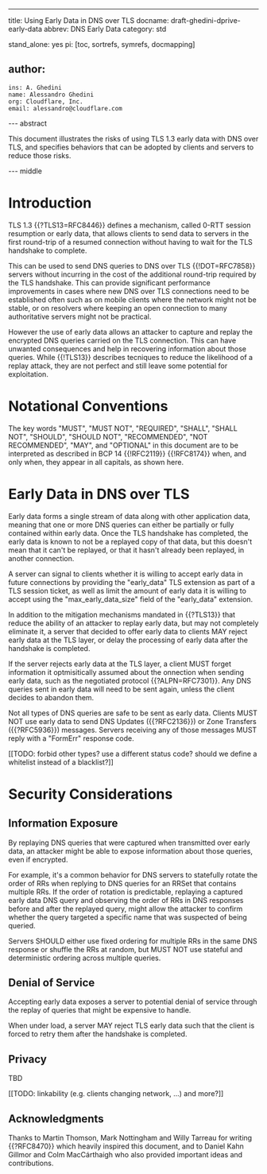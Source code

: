 ---
title: Using Early Data in DNS over TLS
docname: draft-ghedini-dprive-early-data
abbrev: DNS Early Data
category: std

stand_alone: yes
pi: [toc, sortrefs, symrefs, docmapping]

author:
 -
    ins: A. Ghedini
    name: Alessandro Ghedini
    org: Cloudflare, Inc.
    email: alessandro@cloudflare.com

--- abstract

This document illustrates the risks of using TLS 1.3 early data with DNS over
TLS, and specifies behaviors that can be adopted by clients and servers to
reduce those risks.

--- middle

# Introduction

TLS 1.3 {{?TLS13=RFC8446}} defines a mechanism, called 0-RTT session resumption
or early data, that allows clients to send data to servers in the first
round-trip of a resumed connection without having to wait for the TLS handshake
to complete.

This can be used to send DNS queries to DNS over TLS {{!DOT=RFC7858}} servers
without incurring in the cost of the additional round-trip required by the TLS
handshake. This can provide significant performance improvements in cases where
new DNS over TLS connections need to be established often such as on mobile
clients where the network might not be stable, or on resolvers where keeping an
open connection to many authoritative servers might not be practical.

However the use of early data allows an attacker to capture and replay the
encrypted DNS queries carried on the TLS connection. This can have unwanted
consequences and help in recovering information about those queries. While
{{!TLS13}} describes tecniques to reduce the likelihood of a replay attack,
they are not perfect and still leave some potential for exploitation.

# Notational Conventions

The key words "MUST", "MUST NOT", "REQUIRED", "SHALL", "SHALL NOT", "SHOULD",
"SHOULD NOT", "RECOMMENDED", "NOT RECOMMENDED", "MAY", and "OPTIONAL" in this
document are to be interpreted as described in BCP 14 {{!RFC2119}} {{!RFC8174}}
when, and only when, they appear in all capitals, as shown here.

# Early Data in DNS over TLS

Early data forms a single stream of data along with other application data,
meaning that one or more DNS queries can either be partially or fully contained
within early data. Once the TLS handshake has completed, the early data is known
to not be a replayed copy of that data, but this doesn't mean that it can't be
replayed, or that it hasn't already been replayed, in another connection.

A server can signal to clients whether it is willing to accept early data in
future connections by providing the "early_data" TLS extension as part of a TLS
session ticket, as well as limit the amount of early data it is willing to
accept using the "max_early_data_size" field of the "early_data" extension.

In addition to the mitigation mechanisms mandated in {{?TLS13}} that reduce the
ability of an attacker to replay early data, but may not completely eliminate
it, a server that decided to offer early data to clients MAY reject early data
at the TLS layer, or delay the processing of early data after the handshake is
completed.

If the server rejects early data at the TLS layer, a client MUST forget
information it optmisitically assumed about the onnection when sending early
data, such as the negotiated protocol {{?ALPN=RFC7301}}. Any DNS queries sent
in early data will need to be sent again, unless the client decides to abandon
them.

Not all types of DNS queries are safe to be sent as early data. Clients MUST
NOT use early data to send DNS Updates ({{?RFC2136}}) or Zone Transfers
({{?RFC5936}}) messages. Servers receiving any of those messages MUST reply with
a "FormErr" response code.

[[TODO: forbid other types? use a different status code? should we define a
  whitelist instead of a blacklist?]]

# Security Considerations

## Information Exposure

By replaying DNS queries that were captured when transmitted over early data,
an attacker might be able to expose information about those queries, even if
encrypted.

For example, it's a common behavior for DNS servers to statefully rotate the
order of RRs when replying to DNS queries for an RRSet that contains multiple
RRs. If the order of rotation is predictable, replaying a captured early data
DNS query and observing the order of RRs in DNS responses before and after the
replayed query, might allow the attacker to confirm whether the query targeted
a specific name that was suspected of being queried.

Servers SHOULD either use fixed ordering for multiple RRs in the same DNS
response or shuffle the RRs at random, but MUST NOT use stateful and
deterministic ordering across multiple queries.

## Denial of Service

Accepting early data exposes a server to potential denial of service through
the replay of queries that might be expensive to handle.

When under load, a server MAY reject TLS early data such that the client is
forced to retry them after the handshake is completed.

## Privacy

TBD

[[TODO: linkability (e.g. clients changing network, ...) and more?]]

## Acknowledgments

Thanks to Martin Thomson, Mark Nottingham and Willy Tarreau for writing
{{?RFC8470}} which heavily inspired this document, and to Daniel Kahn Gillmor
and Colm MacCárthaigh who also provided important ideas and contributions.
